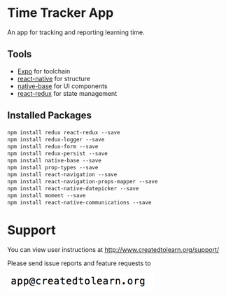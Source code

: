 
# Time Tracker App
An app for tracking and reporting learning time.

## Tools
* [Expo](https://expo.io/) for toolchain
* [react-native](https://facebook.github.io/react-native/) for structure
* [native-base](https://nativebase.io/) for UI components
* [react-redux](https://redux.js.org/) for state management
## Installed Packages
```
npm install redux react-redux --save
npm install redux-logger --save
npm install redux-form --save
npm install redux-persist --save
npm install native-base --save
npm install prop-types --save
npm install react-navigation --save
npm install react-navigation-props-mapper --save
npm install react-native-datepicker --save
npm install moment --save
npm install react-native-communications --save
```

# Support
You can view user instructions at http://www.createdtolearn.org/support/

Please send issue reports and feature requests to

![support](images/support_email.png)
